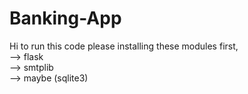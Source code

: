# Banking-App
Hi to run this code please installing these modules first, <br>
--> flask <br>
--> smtplib <br>
--> maybe (sqlite3)
